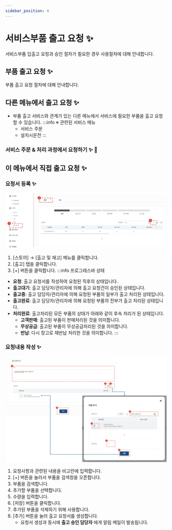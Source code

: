 ```yaml
---
sidebar_position: 4
---
```



# 서비스부품 출고 요청 ✨

서비스부품 입출고 요청과 승인 절차가 필요한 경우 사용절차에 대해 안내합니다.

## 부품 출고 요청 ✨

부품 출고 요청 절차에 대해 안내합니다.



## 다른 메뉴에서 출고 요청 ✨

- 부품 출고 서비스와 관계가 있는 다른 메뉴에서 서비스에 필요한 부품을 출고 요청할 수 있습니다.
    :::info
    ※ 관련된 서비스 메뉴
    - 서비스 주문
    - 설치시운전
    :::

### 서비스 주문 & 처리 과정에서 요청하기 ✨ 🚧

## 이 메뉴에서 직접 출고 요청 ✨

### 요청서 등록 ✨

![031](./img/031.png)

1. [스토어] → [출고 및 재고] 메뉴를 클릭합니다.
1. [출고] 탭을 클릭합니다.
1. [+] 버튼을 클릭합니다.
:::info 프로그레스바 상태
- **요청**: 출고 요청서를 작성하여 요청된 직후의 상태입니다.
- **출고대기**: 출고 담당자/관리자에 의해 출고 요청건이 승인된 상태입니다.
- **출고중**: 출고 담당자/관리자에 의해 요청된 부품의 일부가 출고 처리된 상태입니다.
- **출고완료**: 출고 담당자/관리자에 의해 요청된 부품의 전부가 출고 처리된 상태입니다.
- **처리완료**: 출고처리된 모든 부품의 상태가 아래와 같이 후속 처리가 된 상태입니다.
    - **고객판매**: 출고된 부품이 판매처리된 것을 의미합니다.
    - **무상공급**: 출고된 부품이 무상공급처리된 것을 의미합니다.
    - **반납**: 다시 창고로 재반납 처리한 것을 의미합니다.
:::

### 요청내용 작성 ✨

![032](./img/032.png)

1. 요청사항과 관련된 내용을 비고란에 입력합니다.
1. [+] 버튼을 눌러서 부품을 검색창을 오픈합니다.
1. 부품을 검색합니다.
1. 추가할 부품을 선택합니다.
1. 수량을 입력합니다.
1. [저장] 버튼을 클릭합니다.
1. 추가된 부품을 삭제하기 위해 사용합니다.
1. [추가] 버튼을 눌러 출고 요청서를 생성합니다.
    - 요청서 생성과 동시에 **출고 승인 담당자** 에게 알림 메일이 발송됩니다.